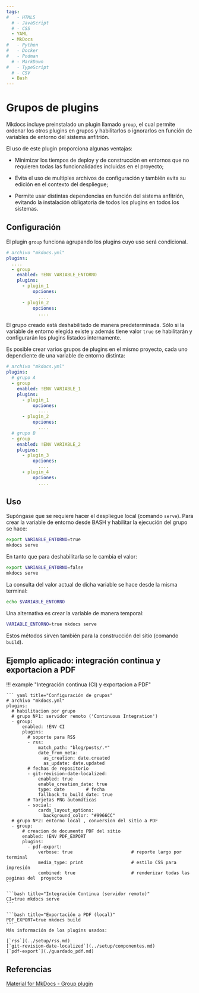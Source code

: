 ```yaml
---
tags:
#   - HTML5
  # - JavaScript
  # - CSS
  - YAML
  - MkDocs
#   - Python
#   - Docker
#   - Podman
  # - MarkDown
#   - TypeScript
  # - CSV
  - Bash
---
```




# Grupos de plugins


Mkdocs incluye preinstalado un plugin llamado `group`, el cual permite ordenar los otros plugins en grupos y habilitarlos o ignorarlos en función de variables de entorno del sistema anfitrión.

El uso de este plugin proporciona algunas ventajas:

- Minimizar los tiempos de deploy y de construcción en entornos que no requieren todas las funcionalidades incluidas en el proyecto;

- Evita el uso de multiples archivos de configuración y también evita su edición en el contexto del despliegue;

- Permite usar distintas dependencias en función del sistema anfitrión, evitando la instalación obligatoria de todos los plugins en todos los sistemas. 



## Configuración

El plugin `group` funciona agrupando los plugins cuyo uso será condicional. 

``` yaml title="Agrupamiento de plugins" 
# archivo "mkdocs.yml"
plugins:
  ....
  - group
    enabled: !ENV VARIABLE_ENTORNO
    plugins:
      - plugin_1
          opciones:
            ....
      - plugin_2
          opciones:
            ....
``` 

El grupo creado está deshabilitado de manera predeterminada. 
Sólo si la variable de entorno elegida existe y además tiene valor `true` se habilitarán y configurarán los plugins listados internamente.


Es posible crear varios grupos de plugins en el mismo proyecto, cada uno dependiente de una variable de entorno distinta:

``` yaml title="Agrupamiento de plugins - múltiples grupos" 
# archivo "mkdocs.yml"
plugins:
  # grupo A
  - group
    enabled: !ENV VARIABLE_1
    plugins:
      - plugin_1
          opciones:
            ....
      - plugin_2
          opciones:
            ....
  # grupo B
  - group
    enabled: !ENV VARIABLE_2
    plugins:
      - plugin_3
          opciones:
            ....
      - plugin_4
          opciones:
            ....
``` 



## Uso

Supóngase que se requiere hacer el despliegue local (comando `serve`).
Para crear la variable de entorno desde BASH y habilitar la ejecución del grupo se hace:

```bash title="Variable de entorno - Habilitación"
export VARIABLE_ENTORNO=true
mkdocs serve
```

En tanto que para deshabilitarla se le cambia el valor:


```bash title="Variable de entorno - Deshabilitación"
export VARIABLE_ENTORNO=false
mkdocs serve
```

La consulta del valor actual de dicha variable se hace desde la misma terminal:

```bash title="Variable de entorno - Consulta"
echo $VARIABLE_ENTORNO
```

Una alternativa es crear la variable de manera temporal:

```bash title="Variable de entorno - Habilitación temporal"
VARIABLE_ENTORNO=true mkdocs serve
```

Estos métodos sirven también para la construcción del sitio (comando `build`).


## Ejemplo aplicado: integración continua y exportacion a PDF

!!! example "Integración continua (CI) y exportacion a PDF"

    ``` yaml title="Configuración de grupos"
    # archivo "mkdocs.yml"
    plugins:
      # habilitacion por grupo 
      # grupo Nº1: servidor remoto ('Continuous Integration')
      - group:
          enabled: !ENV CI
          plugins:
            # soporte para RSS
            - rss:
                match_path: "blog/posts/.*"
                date_from_meta:
                  as_creation: date.created
                  as_update: date.updated
            # fechas de repositorio
            - git-revision-date-localized:
                enabled: true
                enable_creation_date: true
                type: date        # fecha
                fallback_to_build_date: true
            # Tarjetas PNG automáticas 
            - social:
                cards_layout_options:
                  background_color: "#9966CC"  
      # grupo Nº2: entorno local , conversion del sitio a PDF
      - group:  
          # creacion de documento PDF del sitio
          enabled: !ENV PDF_EXPORT
          plugins:
            - pdf-export:
                verbose: true                      # reporte largo por terminal 
                media_type: print                  # estilo CSS para impresión
                combined: true                     # renderizar todas las paginas del  proyecto
    ``` 

    ```bash title="Integración Continua (servidor remoto)"
    CI=true mkdocs serve
    ```

    ```bash title="Exportación a PDF (local)"
    PDF_EXPORT=true mkdocs build
    ```
    Más información de los plugins usados:

    [`rss`](../setup/rss.md) 
    [`git-revision-date-localized`](../setup/componentes.md) 
    [`pdf-export`](./guardado_pdf.md)



## Referencias

[Material for MkDocs - Group plugin](https://squidfunk.github.io/mkdocs-material/plugins/group/)